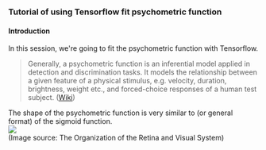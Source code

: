 ### Tutorial of using Tensorflow fit psychometric function

#### Introduction
In this session, we're going to fit the psychometric function with Tensorflow. <br>
> Generally, a psychometric function is an inferential model applied in detection and discrimination tasks. It models the relationship  between a given feature of a physical stimulus, e.g. velocity, duration, brightness, weight etc., and forced-choice responses of a human test subject. ([Wiki](https://en.wikipedia.org/wiki/Psychometric_function)) <br>
  
The shape of the psychometric function is very similar to (or general format) of the sigmoid function. <br>
![](https://www.ncbi.nlm.nih.gov/books/NBK11513/bin/psych1f13.jpg)  
(Image source: The Organization of the Retina and Visual System)
